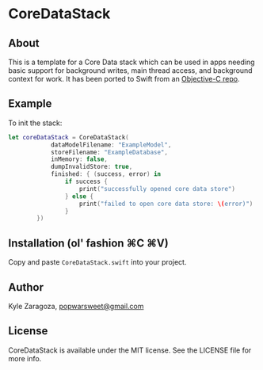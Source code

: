 # CoreDataStack

## About
This is a template for a Core Data stack which can be used in apps needing basic support for background writes, main thread access, and background context for work. It has been ported to Swift from an [Objective-C repo](https://github.com/popwarsweet/KTZCoreDataStack).

## Example
To init the stack:
```swift
let coreDataStack = CoreDataStack(
            dataModelFilename: "ExampleModel",
            storeFilename: "ExampleDatabase",
            inMemory: false,
            dumpInvalidStore: true,
            finished: { (success, error) in
                if success {
                    print("successfully opened core data store")
                } else {
                    print("failed to open core data store: \(error)")
                }
        })
```

## Installation (ol' fashion ⌘C ⌘V)
Copy and paste `CoreDataStack.swift` into your project.

## Author
Kyle Zaragoza, popwarsweet@gmail.com

## License
CoreDataStack is available under the MIT license. See the LICENSE file for more info.
